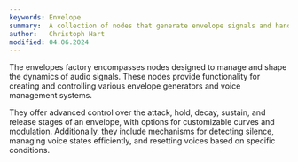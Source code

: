 ```yaml
---
keywords: Envelope
summary:  A collection of nodes that generate envelope signals and handling of voice management
author:   Christoph Hart
modified: 04.06.2024
---
```

  
The envelopes factory encompasses nodes designed to manage and shape the dynamics of audio signals. These nodes provide functionality for creating and controlling various envelope generators and voice management systems. 

They offer advanced control over the attack, hold, decay, sustain, and release stages of an envelope, with options for customizable curves and modulation. Additionally, they include mechanisms for detecting silence, managing voice states efficiently, and resetting voices based on specific conditions. 

